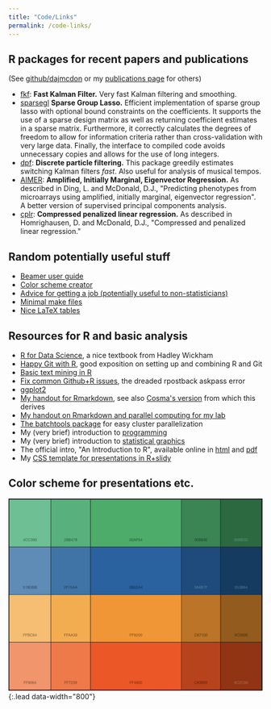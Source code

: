 ```yaml
---
title: "Code/Links"
permalink: /code-links/
---
```


## R packages for recent papers and publications

(See [github/dajmcdon](http://github.com/dajmcdon) or my
  [publications page](/publications/) for others)
* [fkf](https://waternumbers.github.io/FKF/index.html): __Fast Kalman Filter.__
  Very fast Kalman filtering and smoothing. 
* [sparsegl](https://dajmcdon.github.io/sparsegl/) __Sparse Group Lasso.__
  Efficient implementation of sparse group lasso with optional bound constraints
  on the coefficients. It supports the use of a sparse design matrix as well as
  returning coefficient estimates in a sparse matrix. Furthermore, it correctly
  calculates the degrees of freedom to allow for information criteria rather
  than cross-validation with very large data. Finally, the interface to compiled
  code avoids unnecessary copies and allows for the use of long integers. 
* [dpf](http://github.com/dajmcdon/dpf): __Discrete particle
  filtering.__ This package greedily estimates switching Kalman filters
  *fast*. Also useful for analysis of musical tempos.
* [AIMER](http://github.com/dajmcdon/aimer): __Amplified, Initially Marginal, Eigenvector Regression.__ As described in Ding, L. and McDonald, D.J.,
"Predicting phenotypes from microarrays using amplified, initially
marginal, eigenvector regression". A better version of supervised
principal components analysis.
* [cplr](http://github.com/dajmcdon/cplr): __Compressed penalized linear regression.__ As described in Homrighausen, D. and McDonald, D.J.,
"Compressed and penalized linear regression." 


## Random potentially useful stuff

* [Beamer user guide](http://www.math.umbc.edu/~rouben/beamer/quickstart.htm)
* [Color scheme creator](http://paletton.com/#uid=7330u0kw0w3jwDdoPy8y7oQDbjx)
* [Advice for getting a job (potentially useful to non-statisticians)](/assets/code-links/marketadvice.pdf)
* [Minimal make files](http://kbroman.org/minimal_make/)
* [Nice LaTeX tables](https://www.inf.ethz.ch/personal/markusp/teaching/guides/guide-tables.pdf)

## Resources for R and basic analysis

* [R for Data Science](http://r4ds.had.co.nz), a nice textbook from Hadley Wickham
* [Happy Git with R](http://happygitwithr.com), good exposition on setting up and combining R and Git
* [Basic text mining in R](https://rstudio-pubs-static.s3.amazonaws.com/265713_cbef910aee7642dc8b62996e38d2825d.html)
* [Fix common Github+R issues](http://ohi-science.org/manual/#rpostback-askpass-error), the dreaded rpostback askpass error
* [ggplot2](http://ggplot2.tidyverse.org)
* [My handout for Rmarkdown](/assets/code-links/rmarkdownDetails.pdf), see also [Cosma's version](http://www.stat.cmu.edu/~cshalizi/rmarkdown/) from which this derives
* [My handout on Rmarkdown and parallel computing for my lab](/assets/code-links/computing.pdf)
* [The batchtools package](https://mllg.github.io/batchtools/index.html) for easy cluster parallelization
* My (very brief) introduction to [programming](/assets/code-links/programming.pdf)
* My (very brief) introduction to [statistical graphics](assets/code-links/graphics.pdf)
* The official intro, "An Introduction to R", available online in [html](http://cran.r-project.org/doc/manuals/R-intro.html) and [pdf](http://cran.r-project.org/doc/manuals/R-intro.pdf)
* My [CSS template for presentations in R+slidy](/assets/djmRslidy.css)

## Color scheme for presentations etc.

![colors](/assets/img/colors.png){:.lead data-width="800"}
